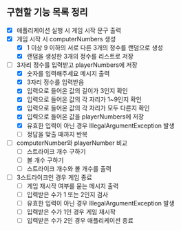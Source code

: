## 구현할 기능 목록 정리

- [x] 애플리케이션 실행 시 게임 시작 문구 출력
- [x] 게임 시작 시 computerNumbers 생성
  - [x] 1 이상 9 이하의 서로 다른 3개의 정수를 랜덤으로 생성
  - [x] 랜덤을 생성한 3개의 정수를 리스트로 저장
- [ ] 3자리 정수를 입력받고 playerNumbers에 저장
  - [x] 숫자를 입력해주세요 메시지 출력
  - [x] 3자리 정수를 입력받음
  - [x] 입력으로 들어온 값의 길이가 3인지 확인
  - [x] 입력으로 들어온 값의 각 자리가 1~9인지 확인
  - [x] 입력으로 들어온 값의 각 자리가 모두 다른지 확인
  - [x] 입력으로 들어온 값을 playerNumbers에 저장
  - [x] 유효한 입력이 아닌 경우 IllegalArgumentException 발생
  - [ ] 정답을 맞출 때까지 반복
- [ ] computerNumber와 playerNumber 비교
  - [ ] 스트라이크 개수 구하기
  - [ ] 볼 개수 구하기
  - [ ] 스트라이크 개수와 볼 개수를 출력
- [ ] 3스트라이크인 경우 게임 종료
  - [ ] 게임 재시작 여부를 묻는 메시지 출력
  - [ ] 입력받은 수가 1 또는 2인지 검사
  - [ ] 유효한 입력이 아닌 경우 IllegalArgumentException 발생
  - [ ] 입력받은 수가 1인 경우 게임 재시작
  - [ ] 입력받은 수가 2인 경우 애플리케이션 종료
